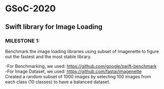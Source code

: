 # GSoC-2020
## Swift library for Image Loading

### MILESTONE 1: 
Benchmark the image loading libraries using subset of imagenette to figure out the fastest and the most stable library.

-For Benchmarking, we used: https://github.com/google/swift-benchmark  
-For Image Dataset, we used: https://github.com/fastai/imagenette  
  Created a random subset of 1000 images by selecting 100 images from each class (10 classes) to have a balanced dataset.

